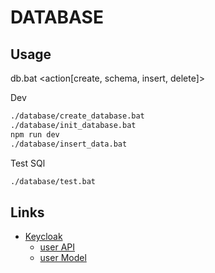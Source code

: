 DATABASE
=======

## Usage

db.bat <action[create, schema, insert, delete]>

Dev
`````bash
./database/create_database.bat 
./database/init_database.bat 
npm run dev
./database/insert_data.bat 
`````

Test SQl
`````bash
./database/test.bat
`````

## Links

- [Keycloak](https://www.keycloak.org/)
  - [user API](https://www.keycloak.org/docs-api/7.0/rest-api/#_users_resource)
  - [user Model](https://www.keycloak.org/docs-api/7.0/rest-api/#_userrepresentation)

